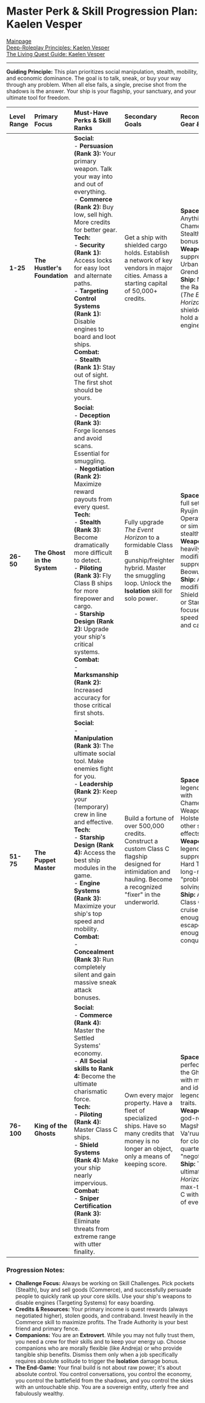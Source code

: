 # Master Perk & Skill Progression Plan: Kaelen Vesper

[Mainpage](README.md)  
[Deep-Roleplay Principles: Kaelen Vesper](deep_roleplay.md)  
[The Living Quest Guide: Kaelen Vesper](quest_guide.md)  

---

**Guiding Principle:** This plan prioritizes social manipulation, stealth, mobility, and economic dominance. The goal is to talk, sneak, or buy your way through any problem. When all else fails, a single, precise shot from the shadows is the answer. Your ship is your flagship, your sanctuary, and your ultimate tool for freedom.

| Level Range | Primary Focus | Must-Have Perks & Skill Ranks | Secondary Goals | Recommended Gear & Notes |
| :--- | :--- | :--- | :--- | :--- |
| **1-25** | **The Hustler's Foundation** | **Social:**<br> - **Persuasion (Rank 3):** Your primary weapon. Talk your way into and out of everything.<br> - **Commerce (Rank 2):** Buy low, sell high. More credits for better gear.<br>**Tech:**<br> - **Security (Rank 1):** Access locks for easy loot and alternate paths.<br> - **Targeting Control Systems (Rank 1):** Disable engines to board and loot ships.<br>**Combat:**<br> - **Stealth (Rank 1):** Stay out of sight. The first shot should be yours. | Get a ship with shielded cargo holds. Establish a network of key vendors in major cities. Amass a starting capital of 50,000+ credits. | **Spacesuit:** Anything with Chameleon or Stealth bonuses.<br>**Weapon:** A suppressed Urban Eagle or Grendel.<br>**Ship:** Modify the Razorleaf (*The Event Horizon*) with a shielded cargo hold and better engines. |
| **26-50** | **The Ghost in the System** | **Social:**<br> - **Deception (Rank 3):** Forge licenses and avoid scans. Essential for smuggling.<br> - **Negotiation (Rank 2):** Maximize reward payouts from every quest.<br>**Tech:**<br> - **Stealth (Rank 3):** Become dramatically more difficult to detect.<br> - **Piloting (Rank 3):** Fly Class B ships for more firepower and cargo.<br> - **Starship Design (Rank 2):** Upgrade your ship's critical systems.<br>**Combat:**<br> - **Marksmanship (Rank 2):** Increased accuracy for those critical first shots. | Fully upgrade *The Event Horizon* to a formidable Class B gunship/freighter hybrid. Master the smuggling loop. Unlock the **Isolation** skill for solo power. | **Spacesuit:** A full set of Ryujin Operative gear or similar with stealth mods.<br>**Weapon:** A heavily modified, suppressed Beowulf rifle.<br>**Ship:** A modified Shieldbreaker or Star Eagle, focused on speed, shields, and cargo. |
| **51-75** | **The Puppet Master** | **Social:**<br> - **Manipulation (Rank 3):** The ultimate social tool. Make enemies fight for you.<br> - **Leadership (Rank 2):** Keep your (temporary) crew in line and effective.<br>**Tech:**<br> - **Starship Design (Rank 4):** Access the best ship modules in the game.<br> - **Engine Systems (Rank 3):** Maximize your ship's top speed and mobility.<br>**Combat:**<br> - **Concealment (Rank 3):** Run completely silent and gain massive sneak attack bonuses. | Build a fortune of over 500,000 credits. Construct a custom Class C flagship designed for intimidation and hauling. Become a recognized "fixer" in the underworld. | **Spacesuit:** A legendary suit with Chameleon, Weapon Holstering, and other stealth effects.<br>**Weapon:** A legendary, suppressed Hard Target for long-range "problem-solving."<br>**Ship:** A custom Class C battle cruiser, fast enough to escape, strong enough to conquer. |
| **76-100** | **King of the Ghosts** | **Social:**<br> - **Commerce (Rank 4):** Master the Settled Systems' economy.<br> - **All Social skills to Rank 4:** Become the ultimate charismatic force.<br>**Tech:**<br> - **Piloting (Rank 4):** Master Class C ships.<br> - **Shield Systems (Rank 4):** Make your ship nearly impervious.<br>**Combat:**<br> - **Sniper Certification (Rank 3):** Eliminate threats from extreme range with utter finality. | Own every major property. Have a fleet of specialized ships. Have so many credits that money is no longer an object, only a means of keeping score. | **Spacesuit:** The perfect "Suit of the Ghost," with max mods and ideal legendary traits.<br>**Weapon:** A god-rolled Magshot or Va'ruun pistol for close-quarters "negotiations."<br>**Ship:** The ultimate *Event Horizon*: a max-tier Class C with the best of everything. |

### Progression Notes:
*   **Challenge Focus:** Always be working on Skill Challenges. Pick pockets (Stealth), buy and sell goods (Commerce), and successfully persuade people to quickly rank up your core skills. Use your ship's weapons to disable engines (Targeting Systems) for easy boarding.
*   **Credits & Resources:** Your primary income is quest rewards (always negotiated higher), stolen goods, and contraband. Invest heavily in the Commerce skill to maximize profits. The Trade Authority is your best friend and primary fence.
*   **Companions:** You are an **Extrovert**. While you may not fully trust them, you need a crew for their skills and to keep your energy up. Choose companions who are morally flexible (like Andreja) or who provide tangible ship benefits. Dismiss them only when a job specifically requires absolute solitude to trigger the **Isolation** damage bonus.
*   **The End-Game:** Your final build is not about raw power; it's about absolute control. You control conversations, you control the economy, you control the battlefield from the shadows, and you control the skies with an untouchable ship. You are a sovereign entity, utterly free and fabulously wealthy.
